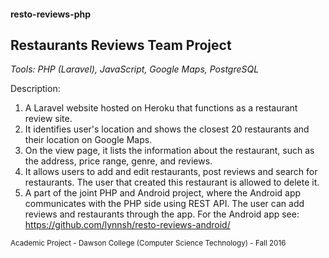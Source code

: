 #### resto-reviews-php
## Restaurants Reviews Team Project

_Tools: PHP (Laravel), JavaScript, Google Maps, PostgreSQL_

Description:

1. A Laravel website hosted on Heroku that functions as a restaurant review site.
2. It identifies user's location and shows the closest 20 restaurants and their location on Google Maps.
3. On the view page, it lists the information about the restaurant, such as the address, price range, genre, and reviews.
4. It allows users to add and edit restaurants, post reviews and search for restaurants. The user that created this restaurant is allowed to delete it.
5. A part of the joint PHP and Android project, where the Android app communicates with the PHP side using REST API. The user can add reviews and restaurants through the app. For the Android app see: https://github.com/lynnsh/resto-reviews-android/

<sub>Academic Project - Dawson College (Computer Science Technology) - Fall 2016</sub>
